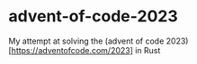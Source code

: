 # advent-of-code-2023
My attempt at solving the (advent of code 2023)[https://adventofcode.com/2023] in Rust
